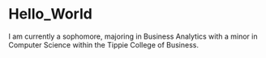 # Hello_World
I am currently a sophomore, majoring in Business Analytics with a minor in Computer Science within the Tippie College of Business. 
